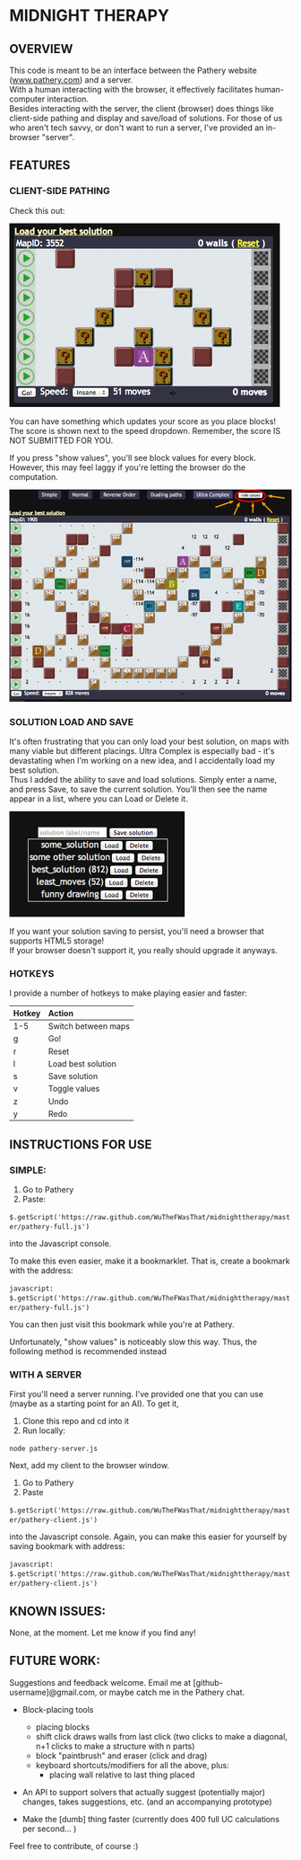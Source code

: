 # MIDNIGHT THERAPY #

## OVERVIEW ##

This code is meant to be an interface between the Pathery website (www.pathery.com) and a server.  
With a human interacting with the browser, it effectively facilitates human-computer interaction.  
Besides interacting with the server, the client (browser) does things like client-side pathing and display and save/load of solutions.
For those of us who aren't tech savvy, or don't want to run a server, I've provided an in-browser "server".

## FEATURES ##

### CLIENT-SIDE PATHING ###

Check this out:

![client side pathing](images/show-values-off.png)

You can have something which updates your score as you place blocks!
The score is shown next to the speed dropdown.  Remember, the score IS NOT SUBMITTED FOR YOU.

If you press "show values", you'll see block values for every block.  
However, this may feel laggy if you're letting the browser do the computation.

![client side pathing](images/show-values-on.png)

### SOLUTION LOAD AND SAVE ###

It's often frustrating that you can only load your best solution, on maps with many viable but different placings. 
Ultra Complex is especially bad - it's devastating when I'm working on a new idea, and I accidentally load my best solution.  
Thus I added the ability to save and load solutions.  Simply enter a name, and press Save, to save the current solution.
You'll then see the name appear in a list, where you can Load or Delete it.

![save solutions](images/save-solutions.png)

If you want your solution saving to persist, you'll need a browser that supports HTML5 storage!  
If your browser doesn't support it, you really should upgrade it anyways.  

### HOTKEYS ###

I provide a number of hotkeys to make playing easier and faster:

| Hotkey        | Action              |
| ------------- |:------------------- |
| 1-5           | Switch between maps |
| g             | Go!                 |
| r             | Reset               |
| l             | Load best solution  |
| s             | Save solution       |
| v             | Toggle values       |
| z             | Undo                |
| y             | Redo                |

## INSTRUCTIONS FOR USE ##


### SIMPLE: ###

1. Go to Pathery
2. Paste:

`$.getScript('https://raw.github.com/WuTheFWasThat/midnighttherapy/master/pathery-full.js')`

into the Javascript console.

To make this even easier, make it a bookmarklet.  That is, create a bookmark with the address:

`javascript: $.getScript('https://raw.github.com/WuTheFWasThat/midnighttherapy/master/pathery-full.js')`

You can then just visit this bookmark while you're at Pathery.


Unfortunately, "show values" is noticeably slow this way.  Thus, the following method is recommended instead

### WITH A SERVER ###

First you'll need a server running.  I've provided one that you can use (maybe as a starting point for an AI).  To get it,

1. Clone this repo and cd into it
2. Run locally:

`node pathery-server.js`

Next, add my client to the browser window.

1. Go to Pathery
2. Paste

`$.getScript('https://raw.github.com/WuTheFWasThat/midnighttherapy/master/pathery-client.js')`

into the Javascript console.  Again, you can make this easier for yourself by saving bookmark with address:

`javascript: $.getScript('https://raw.github.com/WuTheFWasThat/midnighttherapy/master/pathery-client.js')`

<!--
### SERVER API ###

I'll get to this sometime...
-->

## KNOWN ISSUES: ##

None, at the moment.  Let me know if you find any! 

<!--
## MINOR NOTES: ##

The values on the blocks is currently white, so it works best with darker blocks.  (I'll make the font color better/customizable in the future.)
-->

## FUTURE WORK: ##

Suggestions and feedback welcome.  Email me at [github-username]@gmail.com, or maybe catch me in the Pathery chat.

- Block-placing tools
  - placing blocks
  - shift click draws walls from last click (two clicks to make a diagonal, n+1 clicks to make a structure with n parts)
  - block "paintbrush" and eraser (click and drag)
  - keyboard shortcuts/modifiers for all the above, plus:
    - placing wall relative to last thing placed

- An API to support solvers that actually suggest (potentially major) changes, takes suggestions, etc. (and an accompanying prototype)

- Make the [dumb] thing faster (currently does 400 full UC calculations per second... )

Feel free to contribute, of course :)
